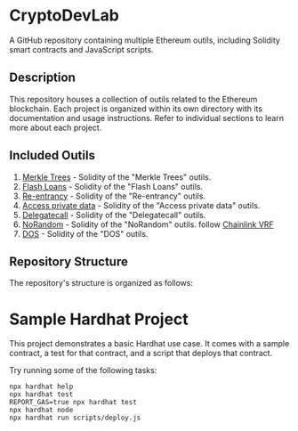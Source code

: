 # CryptoDevLab

A GitHub repository containing multiple Ethereum outils, including Solidity smart contracts and JavaScript scripts.

## Description

This repository houses a collection of outils related to the Ethereum blockchain. Each project is organized within its own directory with its documentation and usage instructions. Refer to individual sections to learn more about each project.

## Included Outils

1. [Merkle Trees](/contracts/MerkleTrees.sol) - Solidity of the "Merkle Trees" outils.
2. [Flash Loans](/contracts/FlashLoanExample.sol) - Solidity of the "Flash Loans" outils.
3. [Re-entrancy](/contracts/Re-entrancy.sol) - Solidity of the "Re-entrancy" outils.
4. [Access private data](/contracts/Login.sol) - Solidity of the "Access private data" outils.
5. [Delegatecall](/contracts/Delegatecall.sol) - Solidity of the "Delegatecall" outils.
6. [NoRandom](/contracts/NoRandom.sol) - Solidity of the "NoRandom" outils. follow [Chainlink VRF](https://chain.link/vrf)
7. [DOS](/contracts/DOS.sol) - Solidity of the "DOS" outils.


## Repository Structure

The repository's structure is organized as follows:

# Sample Hardhat Project

This project demonstrates a basic Hardhat use case. It comes with a sample contract, a test for that contract, and a script that deploys that contract.

Try running some of the following tasks:

```shell
npx hardhat help
npx hardhat test
REPORT_GAS=true npx hardhat test
npx hardhat node
npx hardhat run scripts/deploy.js
```

